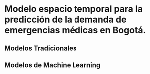 # Modelo espacio temporal para la predicción de la demanda de emergencias médicas en Bogotá.

## Modelos Tradicionales

## Modelos de Machine Learning

